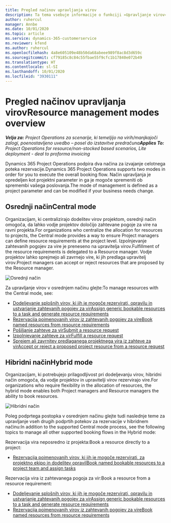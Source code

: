 ```yaml
---
title: Pregled načinov upravljanja virov
description: Ta tema vsebuje informacije o funkciji »Upravljanje virov« v storitvi Dynamics 365 Project Operations.
author: ruhercul
manager: Annbe
ms.date: 10/01/2020
ms.topic: article
ms.service: dynamics-365-customerservice
ms.reviewer: kfend
ms.author: ruhercul
ms.openlocfilehash: 4a8e605109e48b50da68abeee989f8ac8d3d659c
ms.sourcegitcommit: cf79185c8c84c55fbae55f9cfc1b17840e072b49
ms.translationtype: HT
ms.contentlocale: sl-SI
ms.lasthandoff: 10/01/2020
ms.locfileid: "3930111"
---
```

# <a name="resource-management-modes-overview"></a><span data-ttu-id="29a0b-103">Pregled načinov upravljanja virov</span><span class="sxs-lookup"><span data-stu-id="29a0b-103">Resource management modes overview</span></span>

<span data-ttu-id="29a0b-104">_**Velja za:** Project Operations za scenarije, ki temeljijo na virih/manjkajoči zalogi, poenostavljeno uvedbo – posel do izstavitve predračuna_</span><span class="sxs-lookup"><span data-stu-id="29a0b-104">_**Applies To:** Project Operations for resource/non-stocked based scenarios, Lite deployment - deal to proforma invoicing_</span></span>


<span data-ttu-id="29a0b-105">Dynamics 365 Project Operations podpira dva načina za izvajanje celotnega poteka rezervacije.</span><span class="sxs-lookup"><span data-stu-id="29a0b-105">Dynamics 365 Project Operations supports two modes in order for you to execute the overall booking flow.</span></span> <span data-ttu-id="29a0b-106">Način upravljanja je opredeljen kot projektni parameter in ga je mogoče spremeniti ob spremembi vašega poslovanja.</span><span class="sxs-lookup"><span data-stu-id="29a0b-106">The mode of management is defined as a project parameter and can be modified if your business needs change.</span></span>    

## <a name="central-mode"></a><span data-ttu-id="29a0b-107">Osrednji način</span><span class="sxs-lookup"><span data-stu-id="29a0b-107">Central mode</span></span>
<span data-ttu-id="29a0b-108">Organizacijam, ki centralizirajo dodelitev virov projektom, osrednji način omogoča, da lahko vodje projektov določijo zahtevane pogoje za vire na ravni projekta.</span><span class="sxs-lookup"><span data-stu-id="29a0b-108">For organizations who centralize the allocation for resources to projects, the Central mode provides a way to ensure Project managers can define resource requirements at the project level.</span></span> <span data-ttu-id="29a0b-109">Izpolnjevanje zahtevanih pogojev za vire je preneseno na upravitelja virov.</span><span class="sxs-lookup"><span data-stu-id="29a0b-109">Fulfillment of the resource requirements is delegated to a Resource manager.</span></span> <span data-ttu-id="29a0b-110">Vodje projektov lahko sprejmejo ali zavrnejo vire, ki jih predlaga upravitelj virov.</span><span class="sxs-lookup"><span data-stu-id="29a0b-110">Project managers can accept or reject resources that are proposed by the Resource manager.</span></span>

![Osrednji način](./media/resource-management-central.png)

<span data-ttu-id="29a0b-112">Za upravljanje virov v osrednjem načinu glejte:</span><span class="sxs-lookup"><span data-stu-id="29a0b-112">To manage resources with the Central mode, see:</span></span>

- [<span data-ttu-id="29a0b-113">Dodeljevanje splošnih virov, ki jih je mogoče rezervirati, opravilu in ustvarjanje zahtevanih pogojev za vir</span><span class="sxs-lookup"><span data-stu-id="29a0b-113">Assign generic bookable resources to a task and generate resource requirements</span></span>](https://docs.microsoft.com/dynamics365/project-service/assign-generic-bookable-resource)
- [<span data-ttu-id="29a0b-114">Rezervacija poimenovanih virov iz zahtevanih pogojev za vire</span><span class="sxs-lookup"><span data-stu-id="29a0b-114">Book named resources from resource requirements</span></span>](https://docs.microsoft.com/dynamics365/project-service/book-named-resource)
- [<span data-ttu-id="29a0b-115">Pošiljanje zahteve za vir</span><span class="sxs-lookup"><span data-stu-id="29a0b-115">Submit a resource request</span></span>](https://docs.microsoft.com/dynamics365/project-service/submit-resource-request)
- [<span data-ttu-id="29a0b-116">Izpolnjevanje zahteve za vir</span><span class="sxs-lookup"><span data-stu-id="29a0b-116">Fulfill a resource request</span></span>](https://docs.microsoft.com/dynamics365/project-service/resource-management-fulfill-requests)
- [<span data-ttu-id="29a0b-117">Sprejem ali zavrnitev predlaganega projektnega vira iz zahteve za vir</span><span class="sxs-lookup"><span data-stu-id="29a0b-117">Accept or reject a proposed project resource from a resource request</span></span>](https://docs.microsoft.com/dynamics365/project-service/accept-reject-proposed-resource)

## <a name="hybrid-mode"></a><span data-ttu-id="29a0b-118">Hibridni način</span><span class="sxs-lookup"><span data-stu-id="29a0b-118">Hybrid mode</span></span>
<span data-ttu-id="29a0b-119">Organizacijam, ki potrebujejo prilagodljivost pri dodeljevanju virov, hibridni način omogoča, da vodje projektov in upravitelji virov rezervirajo vire.</span><span class="sxs-lookup"><span data-stu-id="29a0b-119">For organizations who require flexibility in the allocation of resources, the hybrid mode enables both Project managers and Resource managers the ability to book resources.</span></span>

![Hibridni način](./media/resource-management-hybrid.png)

<span data-ttu-id="29a0b-121">Poleg podprtega postopka v osrednjem načinu glejte tudi naslednje teme za upravljanje vseh drugih podprtih potekov za rezervacije v hibridnem načinu:</span><span class="sxs-lookup"><span data-stu-id="29a0b-121">In addition to the supported Central mode process, see the following topics to manage all other supported booking flows in the Hybrid mode:</span></span>

<span data-ttu-id="29a0b-122">Rezervacija vira neposredno iz projekta:</span><span class="sxs-lookup"><span data-stu-id="29a0b-122">Book a resource directly to a project:</span></span>
- [<span data-ttu-id="29a0b-123">Rezervacija poimenovanih virov, ki jih je mogoče rezervirati, za projektno ekipo in dodelitev opravil</span><span class="sxs-lookup"><span data-stu-id="29a0b-123">Book named bookable resources to a project team and assign tasks</span></span>](https://docs.microsoft.com/dynamics365/project-service/assign-named-bookable-resource)

<span data-ttu-id="29a0b-124">Rezervacija vira iz zahtevanega pogoja za vir:</span><span class="sxs-lookup"><span data-stu-id="29a0b-124">Book a resource from a resource requirement:</span></span>
- [<span data-ttu-id="29a0b-125">Dodeljevanje splošnih virov, ki jih je mogoče rezervirati, opravilu in ustvarjanje zahtevanih pogojev za vir</span><span class="sxs-lookup"><span data-stu-id="29a0b-125">Assign generic bookable resources to a task and generate resource requirements</span></span>](https://docs.microsoft.com/dynamics365/project-service/assign-generic-bookable-resource)
- [<span data-ttu-id="29a0b-126">Rezervacija poimenovanih virov iz zahtevanih pogojev za vire</span><span class="sxs-lookup"><span data-stu-id="29a0b-126">Book named resources from resource requirements</span></span>](https://docs.microsoft.com/dynamics365/project-service/book-named-resource)
